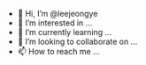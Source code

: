 - 👋 Hi, I’m @leejeongye
- 👀 I’m interested in ...
- 🌱 I’m currently learning ...
- 💞️ I’m looking to collaborate on ...
- 📫 How to reach me ...

<!---
leejeongye/leejeongye is a ✨ special ✨ repository because its `README.md` (this file) appears on your GitHub profile.
You can click the Preview link to take a look at your changes.
--->
